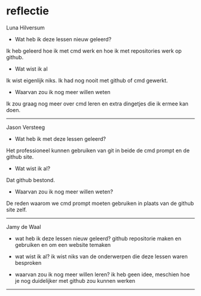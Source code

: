 # reflectie

Luna Hilversum

- Wat heb ik deze lessen nieuw geleerd?

Ik heb geleerd hoe ik met cmd werk en hoe ik met repositories werk op github.

- Wat wist ik al

Ik wist eigenlijk niks. Ik had nog nooit met github of cmd gewerkt.

- Waarvan zou ik nog meer willen weten

Ik zou graag nog meer over cmd leren en extra dingetjes die ik ermee kan doen.

____

Jason Versteeg

- Wat heb ik met deze lessen geleerd?

Het professioneel kunnen gebruiken van git in beide de cmd prompt en de github site.

- Wat wist ik al?

Dat github bestond.

- Waarvan zou ik nog meer willen weten?

De reden waarom we cmd prompt moeten gebruiken in plaats van de github site zelf.
____
Jamy de Waal

- wat heb ik deze lessen nieuw geleerd?
github repositorie maken en gebruiken en om een website temaken

- wat wist ik al?
ik wist niks van de onderwerpen die deze lessen waren besproken

- waarvan zou ik nog meer willen leren?
ik heb geen idee, meschien hoe je nog duidelijker met github zou kunnen werken

____
